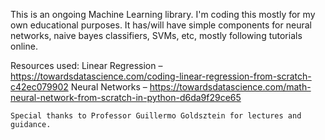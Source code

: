 This is an ongoing Machine Learning library. I'm coding this mostly for my own educational purposes. 
It has/will have simple components for neural networks, naive bayes classifiers, SVMs, etc, mostly following tutorials online.

Resources used:
	Linear Regression – https://towardsdatascience.com/coding-linear-regression-from-scratch-c42ec079902
	Neural Networks – https://towardsdatascience.com/math-neural-network-from-scratch-in-python-d6da9f29ce65

	Special thanks to Professor Guillermo Goldsztein for lectures and guidance.